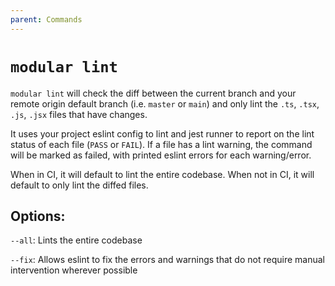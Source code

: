 ```yaml
---
parent: Commands
---
```


# `modular lint`

`modular lint` will check the diff between the current branch and your remote
origin default branch (i.e. `master` or `main`) and only lint the `.ts`, `.tsx`,
`.js`, `.jsx` files that have changes.

It uses your project eslint config to lint and jest runner to report on the lint
status of each file (`PASS` or `FAIL`). If a file has a lint warning, the
command will be marked as failed, with printed eslint errors for each
warning/error.

When in CI, it will default to lint the entire codebase. When not in CI, it will
default to only lint the diffed files.

## Options:

`--all`: Lints the entire codebase

`--fix`: Allows eslint to fix the errors and warnings that do not require manual
intervention wherever possible
